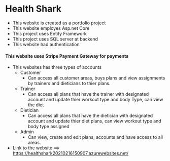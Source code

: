 # Health Shark
- This website is created as a portfolio project
- This website employes Asp.net Core
- This project uses Entity Framework
- This project uses SQL server at backend
- This website had authentication
#### This website uses Stripe Payment Gateway for payments 
- This websites has three types of accounts
	- Customer
		- Can access all customer areas, buys plans and view assignments by trainers and dieticians to thier plans.
	- Trainer
		- Can access all plans that have the trainer with designated account and update thier workout type and body Type, can view the diet
	- Dietician
		- Can access all plans that have the dietician with designated account and update thier diet plans, can view workout type and body type assigned
	- Admin
		- Can view, create and edit plans, accounts and have access to all areas.
- Link to the website ==> https://healthshark20210216150907.azurewebsites.net/